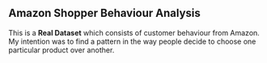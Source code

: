 ## Amazon Shopper Behaviour Analysis
This is a **Real Dataset** which consists of customer behaviour from Amazon. My intention was to find a pattern in the way people decide to choose one particular product over another.
